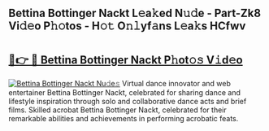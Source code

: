 ## Bettina Bottinger Nackt L𝚎a𝚔ed N𝚞𝚍e - Part-Zk8 Vi𝚍𝚎o P𝚑𝚘tos - H𝚘𝚝 O𝚗𝚕yf𝚊ns L𝚎a𝚔s HCfwv

# <h2><a href="http://kfehnx.oniu.top/?m=Bettina+Bottinger+Nackt">🔗👉 🔴 Bettina Bottinger Nackt P𝚑ot𝚘𝚜 V𝚒d𝚎o</a></h2>

[![Bettina Bottinger Nackt Nu𝚍e𝚜](https://i.imgur.com/0qMVB7G.gif)](http://kfehnx.oniu.top/?m=Bettina+Bottinger+Nackt)
Virtual dance innovator and web entertainer Bettina Bottinger Nackt, celebrated for sharing dance and lifestyle inspiration through solo and collaborative dance acts and brief films. Skilled acrobat Bettina Bottinger Nackt, celebrated for their remarkable abilities and achievements in performing acrobatic feats.  
